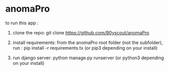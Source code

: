 # anomaPro

to run this app : 

1) clone the repo:
  git clone https://github.com/B0yscout/anomaPro
 
2) install requirements:
  from the anomaPro root folder (not the subfolder), run : 
  pip install -r requirements.tx (or pip3 depending on your install)

3) run django server:
  python manage.py runserver (or python3 depending on your install)
